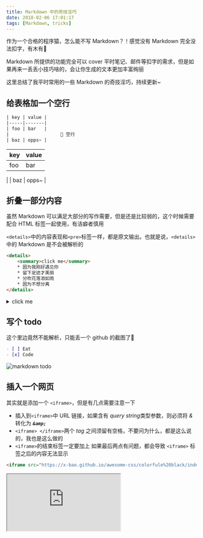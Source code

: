 ```yaml
---
title: Markdown 中的奇技淫巧
date: 2018-02-06 17:01:17
tags: [Markdown, tricks]
---
```


作为一个合格的程序猿，怎么能不写 Markdown？！感觉没有 Markdown 完全没法扣字，有木有🍕

Markdown 所提供的功能完全可以 cover 平时笔记、邮件等扣字的需求，但是如果再来一丢丢小技巧啥的，会让你生成的文本更加丰富绚丽

这里总结了我平时常用的一些 Markdown 的奇技淫巧，持续更新~

## 给表格加一个空行

```html
| key | value |
|-----|-------|
| foo | bar   |
|                   ⃪ 空行
| baz | opps~ |
```

| key | value |
|-----|-------|
| foo | bar |
|
| baz | opps~ |

## 折叠一部分内容

虽然 Markdown 可以满足大部分的写作需要，但是还是比较弱的，这个时候需要配合 HTML 标签一起使用，有洁癖者慎用

`<details>`中的内容表现和`<pre>`标签一样，都是原文输出。也就是说，`<details>`中的 Markdown 是不会被解析的

```html
<details>
    <summary>click me</summary>
    * 因为我刚好遇见你
    * 留下足迹才美丽
    * 分吹花落泪如雨
    * 因为不想分离
</details>
```

<details>
	<summary>click me</summary>
	因为我刚好遇见你
	留下足迹才美丽
	分吹花落泪如雨
	因为不想分离
</details>

## 写个 todo

这个里边竟然不能解析，只能丢一个 github 的截图了😤

```Markdown
- [ ] Eat
- [x] Code
```

![markdown todo](https://i.loli.net/2018/02/07/5a79df0c4c576.png)


## 插入一个网页

其实就是添加一个 `<iframe>`，但是有几点需要注意一下

- 插入到`<iframe>`中 URL 链接，如果含有 *query string*类型参数，则必须将 *&* 转化为 ***`&amp;`***
- `<iframe> </iframe>`两个 *tag* 之间须留有空格，不要问为什么，都是这么说的，我也是这么做的
- `<iframe>`的结束标签一定要加上
	如果最后两点有问题，都会导致 `<iframe>` 标签之后的内容无法显示

```html
<iframe src="https://x-bao.github.io/awesome-css/colorfule%20black/index.html"  frameborder="1" scrolling="no"> </iframe>
```

<iframe src="https://x-bao.github.io/awesome-css/colorfule%20black/index.html"  frameborder="1" scrolling="no"> </iframe>




